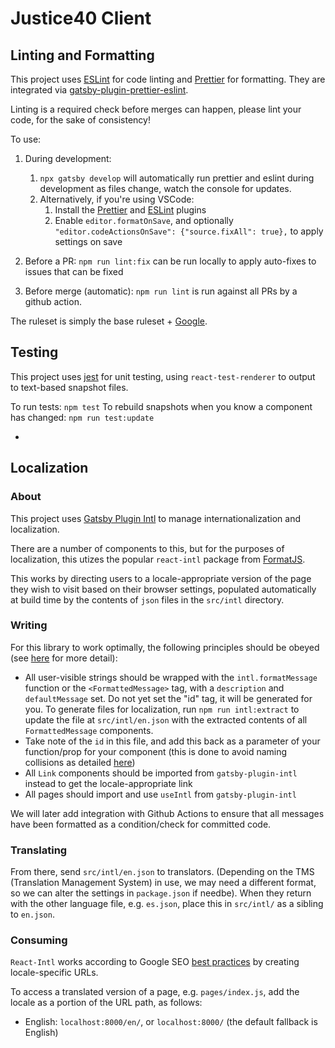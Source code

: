 # Justice40 Client

## Linting and Formatting

This project uses [ESLint](https://eslint.org/) for code linting and [Prettier](https://prettier.io/) for formatting. They are integrated via [gatsby-plugin-prettier-eslint](https://www.gatsbyjs.com/plugins/gatsby-plugin-prettier-eslint/).

Linting is a required check before merges can happen, please lint your code, for the sake of consistency!

To use:

1. During development:

   1. `npx gatsby develop` will automatically run prettier and eslint during development as files change, watch the console for updates.
   2. Alternatively, if you're using VSCode:
      1. Install the [Prettier](https://marketplace.visualstudio.com/items?itemName=esbenp.prettier-vscode) and [ESLint](https://marketplace.visualstudio.com/items?itemName=dbaeumer.vscode-eslint) plugins
      2. Enable `editor.formatOnSave`, and optionally `"editor.codeActionsOnSave": {"source.fixAll": true},` to apply settings on save

2. Before a PR: `npm run lint:fix` can be run locally to apply auto-fixes to issues that can be fixed
3. Before merge (automatic): `npm run lint` is run against all PRs by a github action.

The ruleset is simply the base ruleset + [Google](https://github.com/google/eslint-config-google).

## Testing

This project uses [jest](https://jestjs.io/) for unit testing, using `react-test-renderer` to output to text-based snapshot files.

To run tests: `npm test`
To rebuild snapshots when you know a component has changed: `npm run test:update`

-

## Localization

### About

This project uses [Gatsby Plugin Intl](https://www.gatsbyjs.com/plugins/gatsby-plugin-intl/?=intl) to manage internationalization and localization.

There are a number of components to this, but for the purposes of localization, this utizes the popular `react-intl` package from [FormatJS](https://github.com/formatjs/formatjs).

This works by directing users to a locale-appropriate version of the page they wish to visit based on their browser settings, populated automatically at build time by the contents of `json` files in the `src/intl` directory.

### Writing

For this library to work optimally, the following principles should be obeyed (see [here](https://formatjs.io/docs/getting-started/message-extraction) for more detail):

- All user-visible strings should be wrapped with the `intl.formatMessage` function or the `<FormattedMessage>` tag, with a `description` and `defaultMessage` set. Do not yet set the "id" tag, it will be generated for you. To generate files for localization, run `npm run intl:extract` to update the file at `src/intl/en.json` with the extracted contents of all `FormattedMessage` components.
- Take note of the `id` in this file, and add this back as a parameter of your function/prop for your component (this is done to avoid naming collisions as detailed [here](https://formatjs.io/docs/getting-started/message-extraction))
- All `Link` components should be imported from `gatsby-plugin-intl` instead to get the locale-appropriate link
- All pages should import and use `useIntl` from `gatsby-plugin-intl`

We will later add integration with Github Actions to ensure that all messages have been formatted as a condition/check for committed code.

### Translating

From there, send `src/intl/en.json` to translators. (Depending on the TMS (Translation Management System) in use, we may need a different format, so we can alter the settings in `package.json` if needbe). When they return with the other language file, e.g. `es.json`, place this in `src/intl/` as a sibling to `en.json`.

### Consuming

`React-Intl` works according to Google SEO [best practices](https://developers.google.com/search/docs/advanced/crawling/managing-multi-regional-sites#use-different-urls-for-different-language-versions) by creating locale-specific URLs.

To access a translated version of a page, e.g. `pages/index.js`, add the locale as a portion of the URL path, as follows:

- English: `localhost:8000/en/`, or `localhost:8000/` (the default fallback is English)
